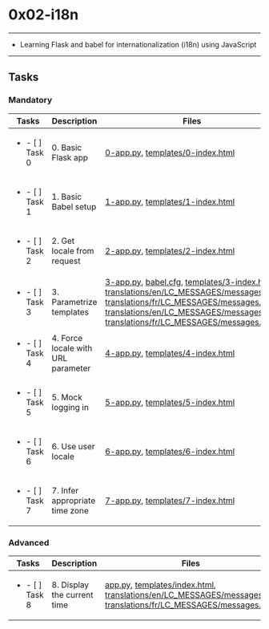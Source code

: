 # 0x02-i18n

---

* Learning Flask and babel for internationalization (i18n) using JavaScript

---

## Tasks

### Mandatory

| Tasks | Description | Files |
| ----- | ----- | ----- |
| <ul><li> - [ ] Task 0 </li></ul> | 0. Basic Flask app | [0-app.py](0-app.py), [templates/0-index.html](templates/0-index.html) |
| <ul><li> - [ ] Task 1 </li></ul> | 1. Basic Babel setup | [1-app.py](1-app.py), [templates/1-index.html](templates/1-index.html) |
| <ul><li> - [ ] Task 2 </li></ul> | 2. Get locale from request | [2-app.py](2-app.py), [templates/2-index.html](templates/2-index.html) |
| <ul><li> - [ ] Task 3 </li></ul> | 3. Parametrize templates | [3-app.py](3-app.py), [babel.cfg](babel.cfg), [templates/3-index.html](templates/3-index.html), [translations/en/LC_MESSAGES/messages.po](translations/en/LC_MESSAGES/messages.po), [translations/fr/LC_MESSAGES/messages.po](translations/fr/LC_MESSAGES/messages.po), [translations/en/LC_MESSAGES/messages.mo](translations/en/LC_MESSAGES/messages.mo), [translations/fr/LC_MESSAGES/messages.mo](translations/fr/LC_MESSAGES/messages.mo) |
| <ul><li> - [ ] Task 4 </li></ul> | 4. Force locale with URL parameter | [4-app.py](4-app.py), [templates/4-index.html](templates/4-index.html) |
| <ul><li> - [ ] Task 5 </li></ul> | 5. Mock logging in | [5-app.py](5-app.py), [templates/5-index.html](templates/5-index.html) |
| <ul><li> - [ ] Task 6 </li></ul> | 6. Use user locale | [6-app.py](6-app.py), [templates/6-index.html](templates/6-index.html) |
| <ul><li> - [ ] Task 7 </li></ul> | 7. Infer appropriate time zone | [7-app.py](7-app.py), [templates/7-index.html](templates/7-index.html) |

### Advanced

| Tasks | Description | Files |
| ----- | ----- | ----- |
| <ul><li> - [ ] Task 8 </li></ul> | 8. Display the current time | [app.py](app.py), [templates/index.html](templates/index.html), [translations/en/LC_MESSAGES/messages.po](translations/en/LC_MESSAGES/messages.po), [translations/fr/LC_MESSAGES/messages.po](translations/fr/LC_MESSAGES/messages.po) |
